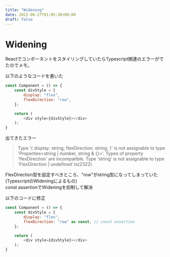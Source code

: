 ```yaml
---
title: "Widening"
date: 2022-06-27T01:05:38+09:00
draft: false
---
```


# Widening

ReactでコンポーネントをスタイリングしていたらTypescript関連のエラーがでたのでメモ。

以下のようなコードを書いた
``` js
const Component = () => {
    const divStyle = {
        display: "flex",
        flexDirection: "row",
    };

    return (
        <div style={divStyle}></div>
    );
}
```

出てきたエラー
> Type '{ display: string; flexDirection: string; }' is not assignable to type 'Properties<string | number, string & {}>'.
  Types of property 'flexDirection' are incompatible.
    Type 'string' is not assignable to type 'FlexDirection | undefined'.ts(2322)

FlexDirection型を設定すべきところ、"row"がstring型になってしまっていた (TypescriptのWideningによるもの)  
const assertionでWideningを抑制して解決

以下のコードに修正
``` js
const Component = () => {
    const divStyle = {
        display: "flex",
        flexDirection: "row" as const, // const assertion
    };

    return (
        <div style={divStyle}></div>
    );
}
```
